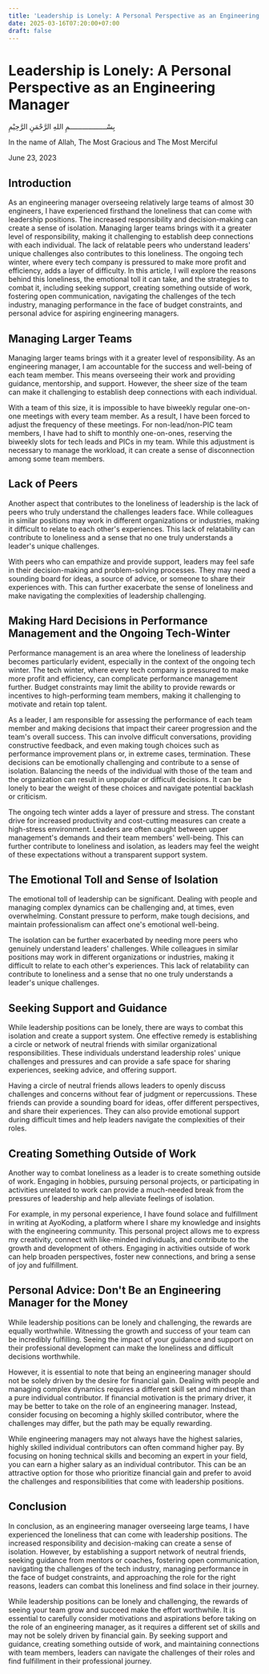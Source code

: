 ```yaml
---
title: 'Leadership is Lonely: A Personal Perspective as an Engineering Manager'
date: 2025-03-16T07:20:00+07:00
draft: false
---
```


# Leadership is Lonely: A Personal Perspective as an Engineering Manager

بِسْــــــــــــــــــمِ اللهِ الرَّحْمَنِ الرَّحِيْمِ

In the name of Allah, The Most Gracious and The Most Merciful

June 23, 2023

## Introduction

As an engineering manager overseeing relatively large teams of almost 30 engineers, I have experienced firsthand the loneliness that can come with leadership positions. The increased responsibility and decision-making can create a sense of isolation. Managing larger teams brings with it a greater level of responsibility, making it challenging to establish deep connections with each individual. The lack of relatable peers who understand leaders' unique challenges also contributes to this loneliness. The ongoing tech winter, where every tech company is pressured to make more profit and efficiency, adds a layer of difficulty. In this article, I will explore the reasons behind this loneliness, the emotional toll it can take, and the strategies to combat it, including seeking support, creating something outside of work, fostering open communication, navigating the challenges of the tech industry, managing performance in the face of budget constraints, and personal advice for aspiring engineering managers.

## Managing Larger Teams

Managing larger teams brings with it a greater level of responsibility. As an engineering manager, I am accountable for the success and well-being of each team member. This means overseeing their work and providing guidance, mentorship, and support. However, the sheer size of the team can make it challenging to establish deep connections with each individual.

With a team of this size, it is impossible to have biweekly regular one-on-one meetings with every team member. As a result, I have been forced to adjust the frequency of these meetings. For non-lead/non-PIC team members, I have had to shift to monthly one-on-ones, reserving the biweekly slots for tech leads and PICs in my team. While this adjustment is necessary to manage the workload, it can create a sense of disconnection among some team members.

## Lack of Peers

Another aspect that contributes to the loneliness of leadership is the lack of peers who truly understand the challenges leaders face. While colleagues in similar positions may work in different organizations or industries, making it difficult to relate to each other's experiences. This lack of relatability can contribute to loneliness and a sense that no one truly understands a leader's unique challenges.

With peers who can empathize and provide support, leaders may feel safe in their decision-making and problem-solving processes. They may need a sounding board for ideas, a source of advice, or someone to share their experiences with. This can further exacerbate the sense of loneliness and make navigating the complexities of leadership challenging.

## Making Hard Decisions in Performance Management and the Ongoing Tech-Winter

Performance management is an area where the loneliness of leadership becomes particularly evident, especially in the context of the ongoing tech winter. The tech winter, where every tech company is pressured to make more profit and efficiency, can complicate performance management further. Budget constraints may limit the ability to provide rewards or incentives to high-performing team members, making it challenging to motivate and retain top talent.

As a leader, I am responsible for assessing the performance of each team member and making decisions that impact their career progression and the team's overall success. This can involve difficult conversations, providing constructive feedback, and even making tough choices such as performance improvement plans or, in extreme cases, termination. These decisions can be emotionally challenging and contribute to a sense of isolation. Balancing the needs of the individual with those of the team and the organization can result in unpopular or difficult decisions. It can be lonely to bear the weight of these choices and navigate potential backlash or criticism.

The ongoing tech winter adds a layer of pressure and stress. The constant drive for increased productivity and cost-cutting measures can create a high-stress environment. Leaders are often caught between upper management's demands and their team members' well-being. This can further contribute to loneliness and isolation, as leaders may feel the weight of these expectations without a transparent support system.

## The Emotional Toll and Sense of Isolation

The emotional toll of leadership can be significant. Dealing with people and managing complex dynamics can be challenging and, at times, even overwhelming. Constant pressure to perform, make tough decisions, and maintain professionalism can affect one's emotional well-being.

The isolation can be further exacerbated by needing more peers who genuinely understand leaders' challenges. While colleagues in similar positions may work in different organizations or industries, making it difficult to relate to each other's experiences. This lack of relatability can contribute to loneliness and a sense that no one truly understands a leader's unique challenges.

## Seeking Support and Guidance

While leadership positions can be lonely, there are ways to combat this isolation and create a support system. One effective remedy is establishing a circle or network of neutral friends with similar organizational responsibilities. These individuals understand leadership roles' unique challenges and pressures and can provide a safe space for sharing experiences, seeking advice, and offering support.

Having a circle of neutral friends allows leaders to openly discuss challenges and concerns without fear of judgment or repercussions. These friends can provide a sounding board for ideas, offer different perspectives, and share their experiences. They can also provide emotional support during difficult times and help leaders navigate the complexities of their roles.

## Creating Something Outside of Work

Another way to combat loneliness as a leader is to create something outside of work. Engaging in hobbies, pursuing personal projects, or participating in activities unrelated to work can provide a much-needed break from the pressures of leadership and help alleviate feelings of isolation.

For example, in my personal experience, I have found solace and fulfillment in writing at AyoKoding, a platform where I share my knowledge and insights with the engineering community. This personal project allows me to express my creativity, connect with like-minded individuals, and contribute to the growth and development of others. Engaging in activities outside of work can help broaden perspectives, foster new connections, and bring a sense of joy and fulfillment.

## Personal Advice: Don't Be an Engineering Manager for the Money

While leadership positions can be lonely and challenging, the rewards are equally worthwhile. Witnessing the growth and success of your team can be incredibly fulfilling. Seeing the impact of your guidance and support on their professional development can make the loneliness and difficult decisions worthwhile.

However, it is essential to note that being an engineering manager should not be solely driven by the desire for financial gain. Dealing with people and managing complex dynamics requires a different skill set and mindset than a pure individual contributor. If financial motivation is the primary driver, it may be better to take on the role of an engineering manager. Instead, consider focusing on becoming a highly skilled contributor, where the challenges may differ, but the path may be equally rewarding.

While engineering managers may not always have the highest salaries, highly skilled individual contributors can often command higher pay. By focusing on honing technical skills and becoming an expert in your field, you can earn a higher salary as an individual contributor. This can be an attractive option for those who prioritize financial gain and prefer to avoid the challenges and responsibilities that come with leadership positions.

## Conclusion

In conclusion, as an engineering manager overseeing large teams, I have experienced the loneliness that can come with leadership positions. The increased responsibility and decision-making can create a sense of isolation. However, by establishing a support network of neutral friends, seeking guidance from mentors or coaches, fostering open communication, navigating the challenges of the tech industry, managing performance in the face of budget constraints, and approaching the role for the right reasons, leaders can combat this loneliness and find solace in their journey.

While leadership positions can be lonely and challenging, the rewards of seeing your team grow and succeed make the effort worthwhile. It is essential to carefully consider motivations and aspirations before taking on the role of an engineering manager, as it requires a different set of skills and may not be solely driven by financial gain. By seeking support and guidance, creating something outside of work, and maintaining connections with team members, leaders can navigate the challenges of their roles and find fulfillment in their professional journey.
